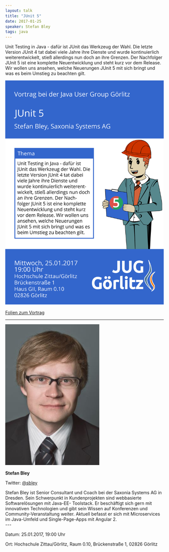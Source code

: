 ```yaml
---
layout: talk
title: "JUnit 5"
date: 2017-01-25
speaker: Stefan Bley
tags: java
---
```


Unit Testing in Java - dafür ist JUnit das Werkzeug der Wahl. Die letzte Version JUnit 4 tat dabei viele Jahre ihre Dienste und wurde kontinuierlich weiterentwickelt, stieß allerdings nun doch an ihre Grenzen. Der Nachfolger JUnit 5 ist eine komplette Neuentwicklung und steht kurz vor dem Release. Wir wollen uns ansehen, welche Neuerungen JUnit 5 mit sich bringt und was es beim Umstieg zu beachten gilt.

<img class="event-poster" src="/images/plakat_2017_01.png">

<a href="http://jug-gr.de/downloads/juggr_jUnit5.pdf">Folien zum Vortrag</a>

---
<div class="speaker-info">
  <div class="short-info">
    <img src="/images/stefan_bley.jpg">
    <p><strong>Stefan Bley</strong></p>
    <p>Twitter: <a href="https://twitter.com/sbley">@sbley</a></p>
  </div>
  <div class="description">
  Stefan Bley ist Senior Consultant und Coach bei der Saxonia Systems AG in Dresden. Sein Schwerpunkt in Kundenprojekten sind webbasierte Softwarelösungen mit Java-EE-
  Toolstack. Er beschäftigt sich gern mit innovativen Technologien und gibt sein Wissen auf Konferenzen und Community-Veranstaltung weiter. Aktuell  befasst er sich mit Microservices im Java-Umfeld und Single-Page-Apps mit Angular 2.
  </div>
</div>
---

Datum: 25.01.2017, 19:00 Uhr

Ort: Hochschule Zittau/Görlitz, Raum 0.10, Brückenstraße 1, 02826 Görlitz
